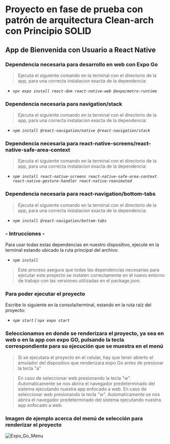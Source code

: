 # Proyecto en fase de prueba con patrón de arquitectura Clean-arch con Principio SOLID

## App de Bienvenida con Usuario a React Native

### Dependencia necesaria para desarrollo en web con Expo Go
> Ejecuta el siguiente comando en la terminal con el directorio de la app, para una correcta instalacion exacta de la dependencia:
- _`npx expo install react-dom react-native-web @expo/metro-runtime`_

### Dependencia necesaria para navigation/stack
> Ejecuta el siguiente comando en la terminal con el directorio de la app, para una correcta instalacion exacta de la dependencia:
- _`npm install @react-navigation/native @react-navigation/stack`_

### Dependencia necesaria para react-native-screens/react-native-safe-area-context
> Ejecuta el siguiente comando en la terminal con el directorio de la app, para una correcta instalacion exacta de la dependencia:
- _`npm install react-native-screens react-native-safe-area-context react-native-gesture-handler react-native-reanimated`_

### Dependencia necesaria para react-navigation/bottom-tabs
> Ejecuta el siguiente comando en la terminal con el directorio de la app, para una correcta instalacion exacta de la dependencia:
- _`npm install @react-navigation/bottom-tabs`_

### - Intrucciones -
Para usar todas estas dependencias en nuestro dispositivo, ejecute en la terminal estando ubicado la ruta principal del archivo:
- _`npm install`_
> Este proceso asegura que todas las dependencias necesarias para ejecutar este proyecto se instalen correctamente en el nuevo entorno de trabajo con las versiones utilizadas en el package.json.

### Para poder ejecutar el proyecto
Escribe lo siguiente en la consola/terminal, estando en la ruta raíz del proyecto:
- _`npm start`_ / _`npx expo start`_

### Seleccionamos en donde se renderizara el proyecto, ya sea en web o en la app con expo GO, pulsando la tecla correspondiente para su ejecución que se muestra en el menú
> Si se ejecutara el proyecto en el celular, hay que tener abierto el emulador del dispositivo que renderizara expo Go antes de
presionar la tecla "a"

> En caso de seleccionar web presionando la tecla "w". Automaticamente se nos abrira el navegador predeterminado del sistema ejecutando nuestra app enfocado a web.
> En caso de seleccionar web presionando la tecla "w". Automaticamente se nos abrira el navegador predeterminado del sistema ejecutando nuestra app enfocado a web.

### Imagen de ejemplo acerca del menú de selección para renderizar el proyecto
![Expo_Go_Menu](https://github.com/user-attachments/assets/31784924-1b08-4004-9498-149573e7b692)
